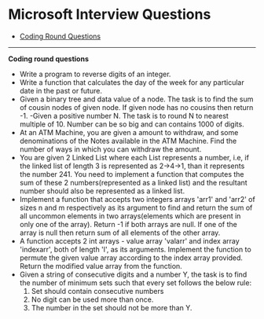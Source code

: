 
# Microsoft Interview Questions
* [Coding Round Questions](#coding)

____
<b name="coding">Coding round questions</b><br/>

- Write a program to reverse digits of an integer.
- Write a function that calculates the day of the week for any particular date in the past or future.
- Given a binary tree and data value of a node. The task is to find the sum of cousin nodes of given node. If given node has no cousins then return -1.
-Given a positive number N. The task is to round N to nearest multiple of 10. Number can be so big and can contains 1000 of digits.
- At an ATM Machine, you are given a amount to withdraw, and some denominations of the Notes available in the ATM Machine. Find the number of ways in which you can withdraw the amount.
- You are given 2 Linked List where each List represents a number, i.e, if the linked list of length 3 is represented as 2->4->1, than it represents the number 241. You need to implement a function that computes the sum of these 2 numbers(represented as a linked list) and the resultant number should also be represented as a linked list.
- Implement a function that accepts two integers arrays 'arr1' and 'arr2' of sizes n and m respectively as its argument to find and return the sum of all uncommon elements in two arrays(elements which are present in only one of the array). Return -1 if both arrays are null. If one of the array is null then return sum of all elements of the other array.
- A function accepts 2 int arrays - value array 'valarr' and index array 'indexarr', both of length 'l', as its arguments. Implement the function to permute the given value array according to the index array provided. Return the modified value array from the function.
- Given a string of consecutive digits and a number Y, the task is to find the number of minimum sets such that every set follows the below rule:
	1. Set should contain consecutive numbers
	1. No digit can be used more than once.
	1. The number in the set should not be more than Y.


